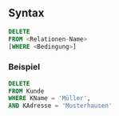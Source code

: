 ## Syntax
``` SQL
DELETE
FROM <Relationen-Name>
[WHERE <Bedingung>]
```

### Beispiel 
```SQL
DELETE
FROM Kunde
WHERE KName = 'Müller'‚
AND KAdresse = 'Musterhausen'
```
